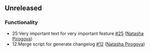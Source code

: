 ## Unreleased

### Functionality
* 25:Very important text for very important feature [#25](https://github.com/galnat/ydb/pull/25) ([Natasha Pirogova](https://github.com/galnat))
* 12:Merge script for generate changelog [#12](https://github.com/galnat/ydb/pull/12) ([Natasha Pirogova](https://github.com/galnat))

